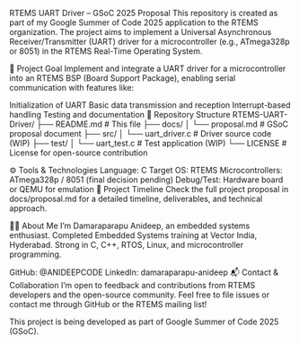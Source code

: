 RTEMS UART Driver – GSoC 2025 Proposal
This repository is created as part of my Google Summer of Code 2025 application to the RTEMS organization. The project aims to implement a Universal Asynchronous Receiver/Transmitter (UART) driver for a microcontroller (e.g., ATmega328p or 8051) in the RTEMS Real-Time Operating System.

📌 Project Goal
Implement and integrate a UART driver for a microcontroller into an RTEMS BSP (Board Support Package), enabling serial communication with features like:

Initialization of UART
Basic data transmission and reception
Interrupt-based handling
Testing and documentation
📁 Repository Structure
RTEMS-UART-Driver/ ├── README.md # This file ├── docs/ │ └── proposal.md # GSoC proposal document ├── src/ │ └── uart_driver.c # Driver source code (WIP) ├── test/ │ └── uart_test.c # Test application (WIP) └── LICENSE # License for open-source contribution

⚙️ Tools & Technologies
Language: C
Target OS: RTEMS
Microcontrollers: ATmega328p / 8051 (final decision pending)
Debug/Test: Hardware board or QEMU for emulation
📆 Project Timeline
Check the full project proposal in docs/proposal.md for a detailed timeline, deliverables, and technical approach.

🙋‍♂️ About Me
I’m Damaraparapu Anideep, an embedded systems enthusiast.
Completed Embedded Systems training at Vector India, Hyderabad.
Strong in C, C++, RTOS, Linux, and microcontroller programming.

GitHub: @ANIDEEPCODE
LinkedIn: damaraparapu-anideep
📬 Contact & Collaboration
I’m open to feedback and contributions from RTEMS developers and the open-source community.
Feel free to file issues or contact me through GitHub or the RTEMS mailing list!

This project is being developed as part of Google Summer of Code 2025 (GSoC). 
